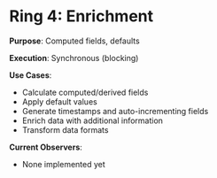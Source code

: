 # Ring 4: Enrichment

**Purpose**: Computed fields, defaults

**Execution**: Synchronous (blocking)

**Use Cases**:
- Calculate computed/derived fields
- Apply default values
- Generate timestamps and auto-incrementing fields
- Enrich data with additional information
- Transform data formats

**Current Observers**:
- None implemented yet